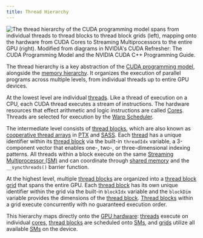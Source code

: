 ```yaml
---
title: Thread Hierarchy
---
```


![The thread hierarchy of the [CUDA programming model](/gpu-glossary/device-software/cuda-programming-model) spans from individual [threads](/gpu-glossary/device-software/thread) to [thread blocks](/gpu-glossary/device-software/thread-block) to [thread block grids](/gpu-glossary/device-software/thread-block-grid) (left), mapping onto the hardware from [CUDA Cores](/gpu-glossary/device-hardware/cuda-core) to [Streaming Multiprocessors](/gpu-glossary/device-hardware/streaming-multiprocessor) to the entire GPU (right). Modified from diagrams in NVIDIA's [CUDA Refresher: The CUDA Programming Model](https://developer.nvidia.com/blog/cuda-refresher-cuda-programming-model/) and the NVIDIA [CUDA C++ Programming Guide](https://docs.nvidia.com/cuda/cuda-c-programming-guide/index.html#programming-model).](themed-image://cuda-programming-model.svg)

The thread hierarchy is a key abstraction of the [CUDA programming model](/gpu-glossary/device-software/cuda-programming-model), alongside the [memory hierarchy](/gpu-glossary/device-software/memory-hierarchy). It organizes the execution of parallel programs across multiple levels, from individual threads up to entire GPU devices.

At the lowest level are individual [threads](/gpu-glossary/device-software/thread). Like a thread of execution on a CPU, each CUDA thread executes a stream of instructions. The hardware resources that effect arithmetic and logic instructions are called [Cores](/gpu-glossary/device-hardware/core). Threads are selected for execution by the [Warp Scheduler](/gpu-glossary/device-hardware/warp-scheduler).

The intermediate level consists of [thread blocks](/gpu-glossary/device-software/thread-block), which are also known as [cooperative thread arrays](/device-software/cooperative-thread-array) in [PTX](/gpu-glossary/device-software/parallel-thread-execution) and [SASS](/gpu-glossary/device-software/streaming-assembler). Each [thread](/gpu-glossary/device-software/thread) has a unique identifier within its [thread block](/gpu-glossary/device-software/thread-block) via the built-in `threadIdx` variable, a 3-component vector that enables one-, two-, or three-dimensional indexing patterns. All threads within a block execute on the same [Streaming Multiprocessor (SM)](/gpu-glossary/device-hardware/streaming-multiprocessor) and can coordinate through [shared memory](/gpu-glossary/device-software/shared-memory) and the `__syncthreads()` barrier function.  

At the highest level, multiple [thread blocks](/gpu-glossary/device-software/thread-block) are organized into a [thread block grid](/gpu-glossary/device-software/thread-block-grid) that spans the entire GPU. Each [thread block](/gpu-glossary/device-software/thread-block) has its own unique identifier within the grid via the built-in `blockIdx` variable and the `blockDim` variable provides the dimensions of the [thread block](/gpu-glossary/device-software/thread-block). [Thread blocks](/gpu-glossary/device-software/thread-block) within a grid execute concurrently with no guaranteed execution order. 

This hierarchy maps directly onto the [GPU hardware](/gpu-glossary/device-hardware): [threads](/gpu-glossary/device-software/thread) execute on individual [cores](/gpu-glossary/device-hardware/core), [thread blocks](/gpu-glossary/device-software/thread-block) are scheduled onto [SMs](/gpu-glossary/device-hardware/streaming-multiprocessor), and [grids](/gpu-glossary/device-software/thread-block-grid) utilize all available [SMs](/gpu-glossary/device-hardware/streaming-multiprocessor) on the device.
